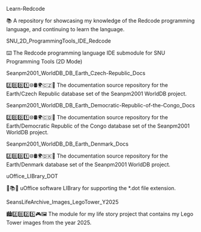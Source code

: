 
Learn-Redcode

📚️ A repository for showcasing my knowledge of the Redcode programming language, and continuing to learn the language. 

SNU_2D_ProgrammingTools_IDE_Redcode

⌨️ The Redcode programming language IDE submodule for SNU Programming Tools (2D Mode)

Seanpm2001_WorldDB_DB_Earth_Czech-Republic_Docs

2️⃣️0️⃣️0️⃣️1️⃣️🌐️🛢️🌍️🇨🇿️📖️ The documentation source repository for the Earth/Czech Republic database set of the Seanpm2001 WorldDB project. 

Seanpm2001_WorldDB_DB_Earth_Democratic-Republic-of-the-Congo_Docs

2️⃣️0️⃣️0️⃣️1️⃣️🌐️🛢️🌍️🇨🇩️📖️ The documentation source repository for the Earth/Democratic Republic of the Congo database set of the Seanpm2001 WorldDB project. 

Seanpm2001_WorldDB_DB_Earth_Denmark_Docs

2️⃣️0️⃣️0️⃣️1️⃣️🌐️🛢️🌍️🇩🇰️📖️ The documentation source repository for the Earth/Denmark database set of the Seanpm2001 WorldDB project. 

uOffice_LIBrary_DOT

📙️📚️💾️ uOffice software LIBrary for supporting the *.dot file extension.

SeansLifeArchive_Images_LegoTower_Y2025

🏙️2️⃣️0️⃣️2️⃣️5️⃣️🎮️🖼️ The module for my life story project that contains my Lego Tower images from the year 2025.

